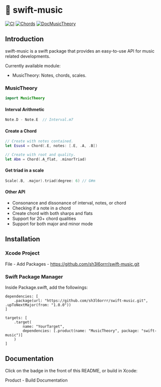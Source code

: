 # 🎼 swift-music

[![CI](https://github.com/sh3l6orrr/swift-music/actions/workflows/CI.yml/badge.svg)](https://github.com/sh3l6orrr/swift-music/actions/workflows/CI.yml)
[![Chords](https://img.shields.io/badge/Reference-Chord-blue)](https://github.com/sh3l6orrr/swift-music/blob/cd183a7740aca10a7b7488c89794b8a17b3c296d/Sources/MusicTheory/_Documentation.docc/Articles/Chords%20Reference.md)
[![DocMusicTheory](https://img.shields.io/badge/Documentation-MusicTheory-blue)](https://sh3l6orrr.github.io/swift-music/)

## Introduction

swift-music is a swift package that provides an easy-to-use API for music related developments.

Currently available module:
- MusicTheory: Notes, chords, scales.

### MusicTheory
```swift
import MusicTheory
```
#### Interval Arithmetic
```swift
Note.D - Note.E  // Interval.m7
```

#### Create a Chord
```swift
// Create with notes contained.
let Esus4 = Chord(.E, notes: [.E, .A, .B]) 

// Create with root and quality.
let Abm = Chord(.A_flat, .minorTriad)

```

#### Get triad in a scale
```swift
Scale(.B, .major).triad(degree: 6) // G#m
```

#### Other API
- Consonance and dissonance of interval, notes, or chord
- Checking if a note in a chord
- Create chord with both sharps and flats
- Support for 20+ chord qualities
- Support for both major and minor mode


## Installation

### Xcode Project

File - Add Packages - https://github.com/sh3l6orrr/swift-music.git

### Swift Package Manager 

Inside Package.swift, add the followings:

```
dependencies: [
    .package(url: "https://github.com/sh3l6orrr/swift-music.git", .upToNextMajor(from: "1.0.0"))
]
```
```
targets: [
    .target(
        name: "YourTarget",
        dependencies: [.product(name: "MusicTheory", package: "swift-music")]
    )
]
```

## Documentation

Click on the badge in the front of this README, or build in Xcode:

Product - Build Documentation 



